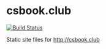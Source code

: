 csbook.club
==========

[![Build Status](https://travis-ci.org/csbookclub-pdx/csbook.club.png?branch=master)](https://travis-ci.org/rattboi/csbook.club)

Static site files for http://csbook.club
